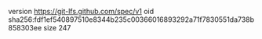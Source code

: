 version https://git-lfs.github.com/spec/v1
oid sha256:fdf1ef540897510e8344b235c00366016893292a71f7830551da738b858303ee
size 247
